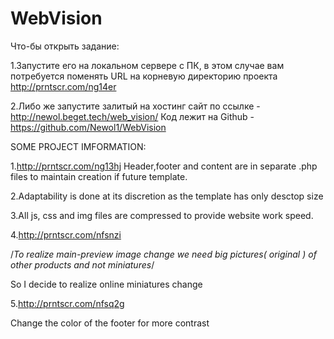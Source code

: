 # WebVision
Что-бы открыть задание:

1.Запустите его на локальном сервере с ПК, в этом случае вам потребуется поменять URL
  на корневую директорию проекта http://prntscr.com/ng14er

2.Либо же запустите залитый на хостинг сайт по ссылке - http://newol.beget.tech/web_vision/
  Код лежит на Github - https://github.com/Newol1/WebVision



SOME PROJECT IMFORMATION:

1.http://prntscr.com/ng13hj
Header,footer and content are in separate .php files to maintain creation if future template.

2.Adaptability is done at its discretion as the template has only desctop size

3.All js, css and img files are compressed to provide website work speed.

4.http://prntscr.com/nfsnzi

/*To realize main-preview
 image change we need big 
pictures( original ) of other products 
and not miniatures*/

So I decide to realize online miniatures change

5.http://prntscr.com/nfsq2g

Сhange the color of the footer for more contrast
